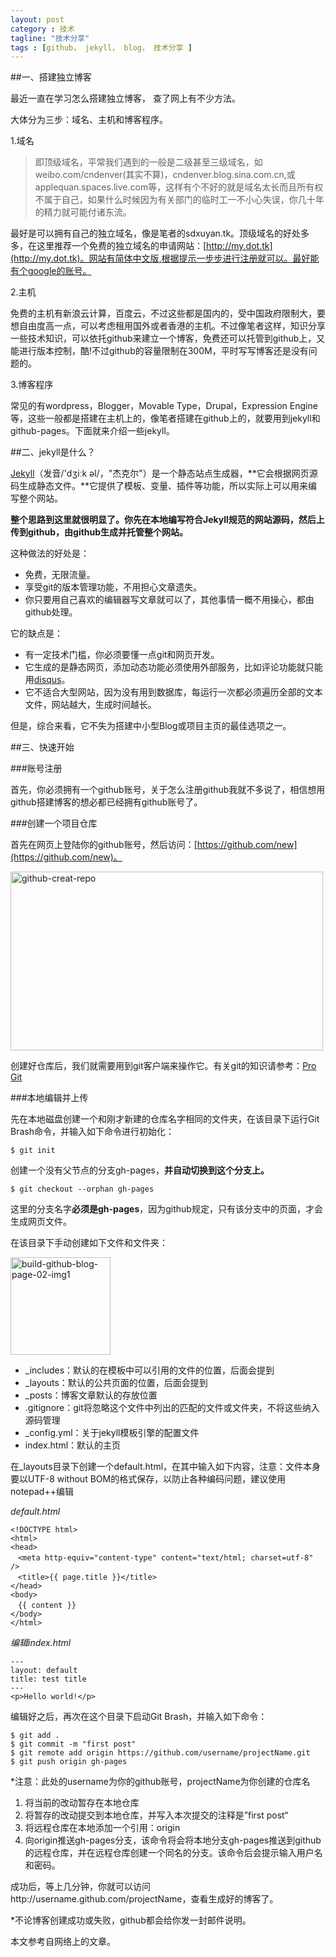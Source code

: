 ```yaml
---
layout: post
category : 技术 
tagline: "技术分享"
tags : [github， jekyll， blog， 技术分享 ]
---
```


##一、搭建独立博客

最近一直在学习怎么搭建独立博客， 查了网上有不少方法。

大体分为三步：域名、主机和博客程序。

1.域名

>即顶级域名，平常我们遇到的一般是二级甚至三级域名，如weibo.com/cndenver(其实不算)，cndenver.blog.sina.com.cn,或applequan.spaces.live.com等，这样有个不好的就是域名太长而且所有权不属于自己，如果什么时候因为有关部门的临时工一不小心失误，你几十年的精力就可能付诸东流。

最好是可以拥有自己的独立域名，像是笔者的sdxuyan.tk。顶级域名的好处多多，在这里推荐一个免费的独立域名的申请网站：[http://my.dot.tk](http://my.dot.tk)。网站有简体中文版,根据提示一步步进行注册就可以。最好能有个google的账号。

2.主机

免费的主机有新浪云计算，百度云，不过这些都是国内的，受中国政府限制大，要想自由度高一点，可以考虑租用国外或者香港的主机。不过像笔者这样，知识分享一些技术知识，可以依托github来建立一个博客，免费还可以托管到github上，又能进行版本控制，酷!不过github的容量限制在300M，平时写写博客还是没有问题的。

3.博客程序

常见的有wordpress，Blogger，Movable Type，Drupal，Expression Engine等，这些一般都是搭建在主机上的，像笔者搭建在github上的，就要用到jekyll和github-pages。下面就来介绍一些jekyll。

##二、jekyll是什么？

[Jekyll](http://jekyllrb.com/)（发音/'dʒiːk əl/，"杰克尔"）是一个静态站点生成器，**它会根据网页源码生成静态文件。**它提供了模板、变量、插件等功能，所以实际上可以用来编写整个网站。

**整个思路到这里就很明显了。你先在本地编写符合Jekyll规范的网站源码，然后上传到github，由github生成并托管整个网站。**

这种做法的好处是：

>
- 免费，无限流量。
- 享受git的版本管理功能，不用担心文章遗失。
- 你只要用自己喜欢的编辑器写文章就可以了，其他事情一概不用操心，都由github处理。

它的缺点是：

>
* 有一定技术门槛，你必须要懂一点git和网页开发。 
* 它生成的是静态网页，添加动态功能必须使用外部服务，比如评论功能就只能用[disqus](http://disqus.com/)。 
* 它不适合大型网站，因为没有用到数据库，每运行一次都必须遍历全部的文本文件，网站越大，生成时间越长。

但是，综合来看，它不失为搭建中小型Blog或项目主页的最佳选项之一。

##三、快速开始

###账号注册

首先，你必须拥有一个github账号，关于怎么注册github我就不多说了，相信想用github搭建博客的想必都已经拥有github账号了。

###创建一个项目仓库

首先在网页上登陆你的github账号，然后访问：[https://github.com/new](https://github.com/new)。

<a href="http://www.flickr.com/photos/99737508@N02/9421403973/" title="Flickr 上 陌生旅客 的 github-creat-repo"><img src="http://farm8.staticflickr.com/7346/9421403973_5cc61ff33f.jpg" width="500" height="286" alt="github-creat-repo"></a>

创建好仓库后，我们就需要用到git客户端来操作它。有关git的知识请参考：[Pro Git](http://www.uml.org.cn/pzgl/201107272.asp)

###本地编辑并上传

先在本地磁盘创建一个和刚才新建的仓库名字相同的文件夹，在该目录下运行Git Brash命令，并输入如下命令进行初始化：

    $ git init

创建一个没有父节点的分支gh-pages，**并自动切换到这个分支上。**

    $ git checkout --orphan gh-pages

这里的分支名字**必须是gh-pages**，因为github规定，只有该分支中的页面，才会生成网页文件。

在该目录下手动创建如下文件和文件夹：

<a href="http://www.flickr.com/photos/99737508@N02/9424232228/" title="Flickr 上 陌生旅客 的 build-github-blog-page-02-img1"><img src="http://farm6.staticflickr.com/5451/9424232228_a83254191f_m.jpg" width="160" height="156" alt="build-github-blog-page-02-img1"></a>

- _includes：默认的在模板中可以引用的文件的位置，后面会提到
- _layouts：默认的公共页面的位置，后面会提到
- _posts：博客文章默认的存放位置
- .gitignore：git将忽略这个文件中列出的匹配的文件或文件夹，不将这些纳入源码管理
- _config.yml：关于jekyll模板引擎的配置文件
- index.html：默认的主页

在_layouts目录下创建一个default.html，在其中输入如下内容，注意：文件本身要以UTF-8 without BOM的格式保存，以防止各种编码问题，建议使用notepad++编辑

*default.html*

    <!DOCTYPE html>
    <html>
    <head>
    　<meta http-equiv="content-type" content="text/html; charset=utf-8" />
    　<title>{{ page.title }}</title>
    </head>
    <body>
    　{{ content }}
    </body>
    </html>

*编辑index.html*

    ---
    layout: default
    title: test title
    ---
    <p>Hello world!</p>

编辑好之后，再次在这个目录下启动Git Brash，并输入如下命令：

	$ git add .
	$ git commit -m "first post"
	$ git remote add origin https://github.com/username/projectName.git
	$ git push origin gh-pages
\*注意：此处的username为你的github账号，projectName为你创建的仓库名

1. 将当前的改动暂存在本地仓库
2. 将暂存的改动提交到本地仓库，并写入本次提交的注释是”first post“
3. 将远程仓库在本地添加一个引用：origin
4. 向origin推送gh-pages分支，该命令将会将本地分支gh-pages推送到github的远程仓库，并在远程仓库创建一个同名的分支。该命令后会提示输入用户名和密码。

成功后，等上几分钟，你就可以访问http://username.github.com/projectName，查看生成好的博客了。

\*不论博客创建成功或失败，github都会给你发一封邮件说明。

本文参考自网络上的文章。